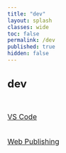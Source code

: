 ```yaml
---
title: "dev"
layout: splash
classes: wide
toc: false
permalink: /dev
published: true
hidden: false
---
```


<head>
  <base target="_self">
</head>

<br>
<font size="5"> 
  <div style="font-weight:bold;">
    dev
  </div>
</font>
<br>
<br>

<font size="3">
<div markdown="1">

[VS Code](/dev/vs_code)
<br>
<br>

[Web Publishing](/dev/web_publishing)
<br>
<br>

</div>
</font>
